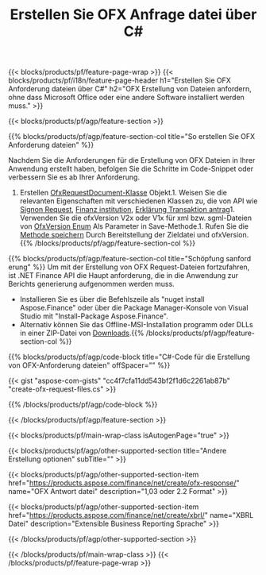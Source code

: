 ﻿---
title: Erstellen Sie OFX Anfrage datei über C#
description: Beispielcode für die Erstellung von OFX-Anforderung dateien. Verwenden Sie API Beispielcode für die Generierung von Stapel-OFX-Anforderung dateien in .NET-basierten Anwendungen. 
url: /de/net/create/ofx-request/
family: finance
platformtag: net
feature: create
informat: OFX Request
outformat: 
otherformats: OFX Response
---
{{< blocks/products/pf/feature-page-wrap >}}
{{< blocks/products/pf/i18n/feature-page-header h1="Erstellen Sie OFX Anforderung dateien über C#" h2="OFX Erstellung von Dateien anfordern, ohne dass Microsoft Office oder eine andere Software installiert werden muss." >}}

{{< blocks/products/pf/agp/feature-section >}}

{{% blocks/products/pf/agp/feature-section-col title="So erstellen Sie OFX Anforderung dateien" %}}

Nachdem Sie die Anforderungen für die Erstellung von OFX Dateien in Ihrer Anwendung erstellt haben, befolgen Sie die Schritte im Code-Snippet oder verbessern Sie es ab Ihrer Anforderung.

1. Erstellen [OfxRequestDocument-Klasse](https://apireference.aspose.com/finance/net/aspose.finance.ofx/ofxrequestdocument) Objekt.1. Weisen Sie die relevanten Eigenschaften mit verschiedenen Klassen zu, die von API wie [Signon Request](https://apireference.aspose.com/finance/net/aspose.finance.ofx.signon/signonrequest), [Finanz institution](https://apireference.aspose.com/finance/net/aspose.finance.ofx.signon/financialinstitution), [Erklärung Transaktion antrag](https://apireference.aspose.com/finance/net/aspose.finance.ofx.bank/statementtransactionrequest)1. Verwenden Sie die ofxVersion V2x oder V1x für xml bzw. sgml-Dateien von [OfxVersion Enum](https://apireference.aspose.com/finance/net/aspose.finance.ofx/ofxversionenum) Als Parameter in Save-Methode.1. Rufen Sie die [Methode speichern](https://apireference.aspose.com/finance/net/aspose.finance.ofx/ofxrequestdocument/methods/save) Durch Bereitstellung der Zieldatei und ofxVersion.
{{% /blocks/products/pf/agp/feature-section-col %}}

{{% blocks/products/pf/agp/feature-section-col title="Schöpfung sanford erung" %}}
Um mit der Erstellung von OFX Request-Dateien fortzufahren, ist .NET Finance API die Haupt anforderung, die in die Anwendung zur Berichts generierung aufgenommen werden muss. 
- Installieren Sie es über die Befehlszeile als "nuget install Aspose.Finance" oder über die Package Manager-Konsole von Visual Studio mit "Install-Package Aspose.Finance".
- Alternativ können Sie das Offline-MSI-Installation programm oder DLLs in einer ZIP-Datei von [Downloads](https://downloads.aspose.com/finance/net).{{% /blocks/products/pf/agp/feature-section-col %}}

{{% blocks/products/pf/agp/code-block title="C#-Code für die Erstellung von OFX-Anforderung dateien" offSpacer="" %}}

{{< gist "aspose-com-gists" "cc4f7cfa11dd543bf2f1d6c2261ab87b" "create-ofx-request-files.cs" >}}

{{% /blocks/products/pf/agp/code-block %}}

{{< /blocks/products/pf/agp/feature-section >}}

{{< blocks/products/pf/main-wrap-class isAutogenPage="true" >}}

{{< blocks/products/pf/agp/other-supported-section title="Andere Erstellung optionen" subTitle="" >}}

{{< blocks/products/pf/agp/other-supported-section-item href="https://products.aspose.com/finance/net/create/ofx-response/" name="OFX Antwort datei" description="1,03 oder 2.2 Format" >}}

{{< blocks/products/pf/agp/other-supported-section-item href="https://products.aspose.com/finance/net/create/xbrl/" name="XBRL Datei" description="Extensible Business Reporting Sprache" >}}


{{< /blocks/products/pf/agp/other-supported-section >}}

{{< /blocks/products/pf/main-wrap-class >}}
{{< /blocks/products/pf/feature-page-wrap >}}